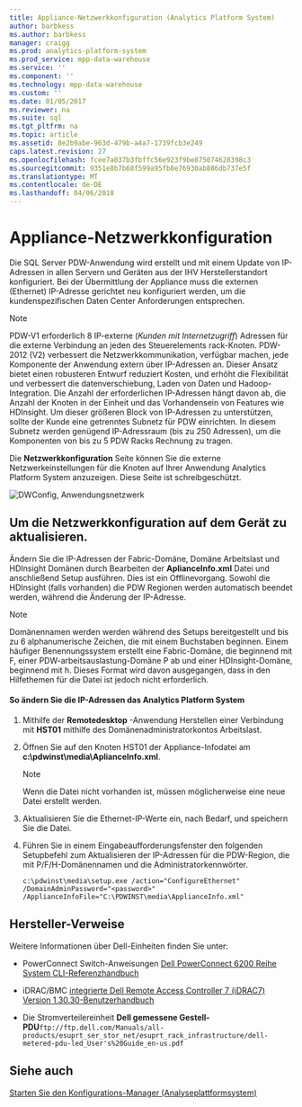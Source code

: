 ```yaml
---
title: Appliance-Netzwerkkonfiguration (Analytics Platform System)
author: barbkess
ms.author: barbkess
manager: craigg
ms.prod: analytics-platform-system
ms.prod_service: mpp-data-warehouse
ms.service: ''
ms.component: ''
ms.technology: mpp-data-warehouse
ms.custom: ''
ms.date: 01/05/2017
ms.reviewer: na
ms.suite: sql
ms.tgt_pltfrm: na
ms.topic: article
ms.assetid: 8e2b9abe-963d-479b-a4a7-1739fcb3e249
caps.latest.revision: 27
ms.openlocfilehash: fcee7a037b3fbffc56e923f9be875074628398c3
ms.sourcegitcommit: 9351e8b7b68f599a95fb8e76930ab886db737e5f
ms.translationtype: MT
ms.contentlocale: de-DE
ms.lasthandoff: 04/06/2018
---
```

# <a name="appliance-network-configuration"></a>Appliance-Netzwerkkonfiguration
Die SQL Server PDW-Anwendung wird erstellt und mit einem Update von IP-Adressen in allen Servern und Geräten aus der IHV Herstellerstandort konfiguriert. Bei der Übermittlung der Appliance muss die externen (Ethernet) IP-Adresse gerichtet neu konfiguriert werden, um die kundenspezifischen Daten Center Anforderungen entsprechen.  
  
> [!NOTE]  
> PDW-V1 erforderlich 8 IP-externe (*Kunden mit Internetzugriff*) Adressen für die externe Verbindung an jeden des Steuerelements rack-Knoten. PDW-2012 (V2) verbessert die Netzwerkkommunikation, verfügbar machen, jede Komponente der Anwendung extern über IP-Adressen an. Dieser Ansatz bietet einen robusteren Entwurf reduziert Kosten, und erhöht die Flexibilität und verbessert die datenverschiebung, Laden von Daten und Hadoop-Integration. Die Anzahl der erforderlichen IP-Adressen hängt davon ab, die Anzahl der Knoten in der Einheit und das Vorhandensein von Features wie HDInsight. Um dieser größeren Block von IP-Adressen zu unterstützen, sollte der Kunde eine getrenntes Subnetz für PDW einrichten. In diesem Subnetz werden genügend IP-Adressraum (bis zu 250 Adressen), um die Komponenten von bis zu 5 PDW Racks Rechnung zu tragen.  
  
Die **Netzwerkkonfiguration** Seite können Sie die externe Netzwerkeinstellungen für die Knoten auf Ihrer Anwendung Analytics Platform System anzuzeigen. Diese Seite ist schreibgeschützt.  
  
![DWConfig, Anwendungsnetzwerk](./media/appliance-network-configuration/SQL_Server_PDW_DWConfig_ApplTopNetwork.png "SQL_Server_PDW_DWConfig_ApplTopNetwork")  
  
## <a name="to-update-the-network-configuration-on-your-appliance"></a>Um die Netzwerkkonfiguration auf dem Gerät zu aktualisieren.  
Ändern Sie die IP-Adressen der Fabric-Domäne, Domäne Arbeitslast und HDInsight Domänen durch Bearbeiten der **AplianceInfo.xml** Datei und anschließend Setup ausführen. Dies ist ein Offlinevorgang. Sowohl die HDInsight (falls vorhanden) die PDW Regionen werden automatisch beendet werden, während die Änderung der IP-Adresse.  
  
> [!NOTE]  
> Domänennamen werden werden während des Setups bereitgestellt und bis zu 6 alphanumerische Zeichen, die mit einem Buchstaben beginnen. Einem häufiger Benennungssystem erstellt eine Fabric-Domäne, die beginnend mit F, einer PDW-arbeitsauslastung-Domäne P ab und einer HDInsight-Domäne, beginnend mit h. Dieses Format wird davon ausgegangen, dass in den Hilfethemen für die Datei ist jedoch nicht erforderlich. <!-- MISSING LINKS For more information about the domain structure, see [PDW Domain Security &#40;SQL Server PDW&#41;](../sqlpdw/pdw-domain-security-sql-server-pdw.md) and [Understanding the Security Model of the HDInsight Region &#40;Analytics Platform System&#41;](../hdinsight/understanding-the-security-model-of-the-hdinsight-region.md)  -->  
  
#### <a name="to-change-the-ip-addresses-of-the-analytics-platform-system"></a>So ändern Sie die IP-Adressen das Analytics Platform System  
  
1.  Mithilfe der **Remotedesktop** -Anwendung Herstellen einer Verbindung mit **HST01** mithilfe des Domänenadministratorkontos Arbeitslast.  
  
2.  Öffnen Sie auf den Knoten HST01 der Appliance-Infodatei am **c:\pdwinst\media\AplianceInfo.xml**.  
  
    > [!NOTE]  
    > Wenn die Datei nicht vorhanden ist, müssen möglicherweise eine neue Datei erstellt werden.  
  
3.  Aktualisieren Sie die Ethernet-IP-Werte ein, nach Bedarf, und speichern Sie die Datei.  
  
4.  Führen Sie in einem Eingabeaufforderungsfenster den folgenden Setupbefehl zum Aktualisieren der IP-Adressen für die PDW-Region, die mit P/F/H-Domänennamen und die Administratorkennwörter.  
  
    ```  
    c:\pdwinst\media\setup.exe /action="ConfigureEthernet" /DomainAdminPassword="<password>" /ApplianceInfoFile="C:\PDWINST\media\ApplianceInfo.xml"  
    ```  
  
## <a name="manufacturer-references"></a>Hersteller-Verweise  
Weitere Informationen über Dell-Einheiten finden Sie unter:  
  
-   PowerConnect Switch-Anweisungen [Dell PowerConnect 6200 Reihe System CLI-Referenzhandbuch](http://downloads.dell.com/Manuals/all-products/esuprt_ser_stor_net/esuprt_powerconnect/powerconnect-6224f_Reference%20Guide_en-us.pdf)  
  
-   iDRAC/BMC [integrierte Dell Remote Access Controller 7 (iDRAC7) Version 1.30.30-Benutzerhandbuch](http://downloads.dell.com/Manuals/all-products/esuprt_electronics/esuprt_software/esuprt_remote_ent_sys_mgmt/integrated-dell-remote-access-cntrllr-7-v1.30.30_User%27s%20Guide_en-us.pdf?c=us&l=en&cs=555&s=biz)  
  
-   Die Stromverteilereinheit **Dell gemessene Gestell-PDU**`ftp://ftp.dell.com/Manuals/all-products/esuprt_ser_stor_net/esuprt_rack_infrastructure/dell-metered-pdu-led_User's%20Guide_en-us.pdf`  
  
## <a name="see-also"></a>Siehe auch  
[Starten Sie den Konfigurations-Manager &#40;Analyseplattformsystem&#41;](launch-the-configuration-manager.md)  
  
